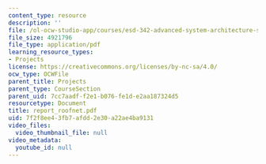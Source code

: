 ```yaml
---
content_type: resource
description: ''
file: /ol-ocw-studio-app/courses/esd-342-advanced-system-architecture-spring-2006/7f2f8ee43fb7afdd2e30a22ae4ba9131_report_roofnet.pdf
file_size: 4921796
file_type: application/pdf
learning_resource_types:
- Projects
license: https://creativecommons.org/licenses/by-nc-sa/4.0/
ocw_type: OCWFile
parent_title: Projects
parent_type: CourseSection
parent_uid: 7cc7aadf-f2e1-b076-fe1d-e2aa187324d5
resourcetype: Document
title: report_roofnet.pdf
uid: 7f2f8ee4-3fb7-afdd-2e30-a22ae4ba9131
video_files:
  video_thumbnail_file: null
video_metadata:
  youtube_id: null
---
```

